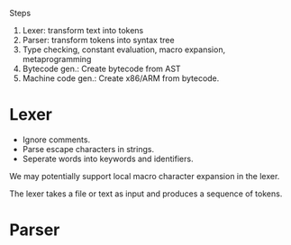 
Steps

1. Lexer: transform text into tokens
2. Parser: transform tokens into syntax tree
3. Type checking, constant evaluation, macro expansion, metaprogramming
4. Bytecode gen.: Create bytecode from AST
5. Machine code gen.: Create x86/ARM from bytecode.


# Lexer
- Ignore comments.
- Parse escape characters in strings.
- Seperate words into keywords and identifiers.

We may potentially support local macro character expansion in the lexer.

The lexer takes a file or text as input and produces a sequence of tokens.

# Parser